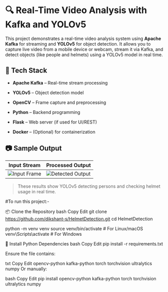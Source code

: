 # 🔍 Real-Time Video Analysis with Kafka and YOLOv5

This project demonstrates a real-time video analysis system using **Apache Kafka** for streaming and **YOLOv5** for object detection. It allows you to capture live video from a mobile device or webcam, stream it via Kafka, and detect objects (like people and helmets) using a YOLOv5 model in real time.

## 🧰 Tech Stack

- **Apache Kafka** – Real-time stream processing

- **YOLOv5** – Object detection model

- **OpenCV** – Frame capture and preprocessing

- **Python** – Backend programming

- **Flask** – Web server (if used for UI/REST)

- **Docker** – (Optional) for containerization

## 📷 Sample Output

| Input Stream | Processed Output |
|--------------|------------------|
| ![Input Frame](images/input_frame.jpg) | ![Detected Output](images/output_frame.jpg) |

> These results show YOLOv5 detecting persons and checking helmet usage in real time.


#To run this project:-

📦 Clone the Repository
bash
Copy
Edit
git clone https://github.com/dikshant-s/HelmetDetection.git
cd HelmetDetection

python -m venv venv
source venv/bin/activate        # For Linux/macOS
venv\Scripts\activate           # For Windows

📜 Install Python Dependencies
bash
Copy
Edit
pip install -r requirements.txt

Ensure the file contains:

txt
Copy
Edit
opencv-python
kafka-python
torch
torchvision
ultralytics
numpy
Or manually:

bash
Copy
Edit
pip install opencv-python kafka-python torch torchvision ultralytics numpy
